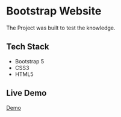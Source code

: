 # Bootstrap Website

The Project was built to test the knowledge.

## Tech Stack
- Bootstrap 5
- CSS3
- HTML5

## Live Demo 

<a href="https://css-basic-portfolio-website.vercel.app/">Demo</a>
